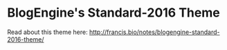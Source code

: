 # BlogEngine's Standard-2016 Theme

Read about this theme here: http://francis.bio/notes/blogengine-standard-2016-theme/
